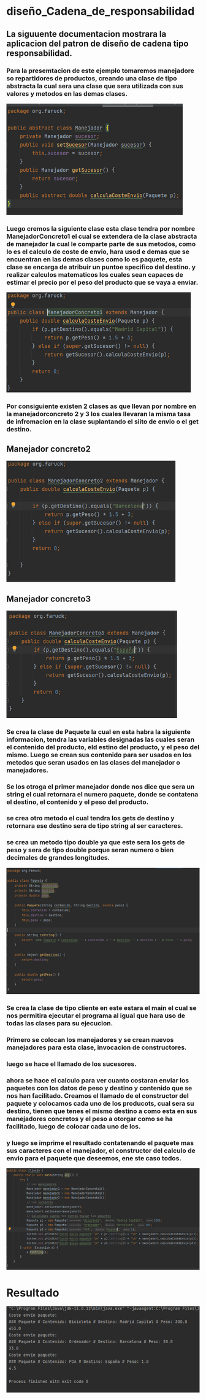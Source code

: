 # diseño_Cadena_de_responsabilidad

## La siguuente documentacion mostrara la aplicacion del patron de diseño de cadena tipo responsabilidad.

### Para la presemtacion de este ejemplo tomaremos manejadore so repartidores de productos, creando una clase de tipo abstracta la cual sera una clase que sera utilizada con sus valores y metodos en las demas clases.
<img src="capturas\1.PNG" alt="Caso1"/>

### Luego cremos la siguiente clase esta clase tendra por nombre ManejadorConcreto1 el cual se extendera de la clase abstracta de manejador la cual le comparte parte de sus metodos, como lo es el calculo de coste de envio, hara usod e demas que se encuentran en las demas clases como lo es paquete, esta clase se encarga de atribuir un puntoe specifico del destino. y realizar calculos matematicos los cuales sean capaces de estimar el precio por el peso del producto que se vaya a enviar.
<img src="capturas\2.PNG" alt="Caso1"/>

### Por consiguiente existen 2 clases as que llevan por nombre en la manejadorconcreto 2 y 3 los cuales llevaran la misma tasa de infromacion en la clase suplantando el siito de envio o el get destino.

## Manejador concreto2
<img src="capturas\3.PNG" alt="Caso1"/>

## Manejador concreto3
<img src="capturas\4.PNG" alt="Caso1"/>

### Se crea la clase de Paquete la cual en esta habra la siguiente informacion, tendra las variables designadas las cuales seran el contenido del producto, eld estino del producto, y el peso del mismo. Luego se crean sus contenido para ser usados en los metodos que seran usados en las clases del manejador o manejadores.
### Se los otroga el primer manejador donde nos dice que sera un string el cual retornara el numero paquete, donde se contatena el destino, el contenido y el peso del producto.
### se crea otro metodo el cual tendra los gets de destino y retornara ese destino sera de tipo string al ser caracteres.

### se crea un metodo tipo double ya que este sera los gets de peso y sera de tipo double porque seran numero o bien decimales de grandes longitudes.
<img src="capturas\5.PNG" alt="Caso1"/>

### Se crea la clase de tipo cliente en este estara el main el cual se nos permitira ejecutar el programa al igual que hara uso de todas las clases para su ejecucion. 
### Primero se colocan los manejadores y se crean nuevos manejadores para esta clase, invocacion de constructores.
### luego se hace el llamado de los sucesores.

### ahora se hace el calculo para ver cuanto costaran enviar los paquetes con los datos de peso y destino y contenido que se nos han facilitado. Creamos el llamado de el constructor del paquete y colocamos cada uno de los producots, cual sera su destino, tienen que tenes el mismo destino a como esta en sus manejadores concretos y el peso a otorgar como se ha facilitado, luego de colocar cada uno de los.
### y luego se imprime el resultado contatenando el paquete mas sus caracteres  con el manejador, el constructor del calculo de envio para el paquete que deseemos, ene ste caso todos.
<img src="capturas\6.PNG" alt="Caso1"/>

# Resultado
<img src="capturas\7.PNG" alt="Caso1"/>